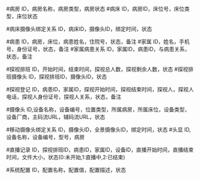 #病房
ID，病房名称，病房类型，病房状态
#病床
ID，病房ID，床位号，床位类型，床位状态

#病床摄像头绑定关系
ID，病床ID，摄像头ID，绑定时间，状态

#病患
ID，病房，床位，病患姓名，住院号，状态，备注
#家属
ID，姓名，手机号，身份证号，状态，备注
#家属病患关系
ID，家属ID，病患ID，与病患关系，状态，备注

#探视排班
ID，开始时间，结束时间，探视总人数，探视剩余人数，状态
#探视排班摄像头
ID，探视排班ID，摄像头ID，状态

#探视登记
ID，病患ID，家属ID，探视开始时间，探视结束时间，探视人，探视人电话，探视人身份证号，探视人关系，状态，备注

#摄像头
ID,设备名称，设备编号，位置类型，所属病房，所属床位，设备类型，设备厂商，主码流URL，辅码流URL，状态

#移动摄像头绑定关系
ID，摄像头ID，全景摄像头ID，绑定时间，状态
#头显
ID,设备名称，设备编号，型号，病房

#直播记录
ID，探视排班ID，病患ID，家属ID，设备ID，直播开始时间，直播结束时间，文件大小，状态(0:未开始,1:直播中,2:已结束)

#系统配置
ID，配置名称，配置值，配置描述，状态

